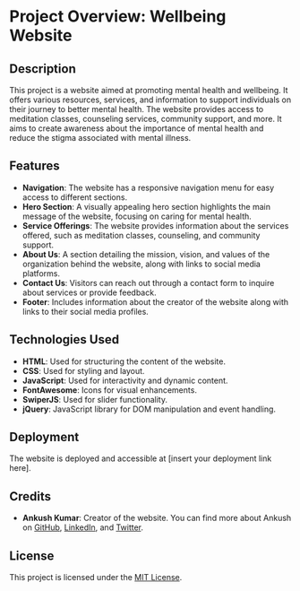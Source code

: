 # Project Overview: Wellbeing Website

## Description
This project is a website aimed at promoting mental health and wellbeing. It offers various resources, services, and information to support individuals on their journey to better mental health. The website provides access to meditation classes, counseling services, community support, and more. It aims to create awareness about the importance of mental health and reduce the stigma associated with mental illness.

## Features
- **Navigation**: The website has a responsive navigation menu for easy access to different sections.
- **Hero Section**: A visually appealing hero section highlights the main message of the website, focusing on caring for mental health.
- **Service Offerings**: The website provides information about the services offered, such as meditation classes, counseling, and community support.
- **About Us**: A section detailing the mission, vision, and values of the organization behind the website, along with links to social media platforms.
- **Contact Us**: Visitors can reach out through a contact form to inquire about services or provide feedback.
- **Footer**: Includes information about the creator of the website along with links to their social media profiles.

## Technologies Used
- **HTML**: Used for structuring the content of the website.
- **CSS**: Used for styling and layout.
- **JavaScript**: Used for interactivity and dynamic content.
- **FontAwesome**: Icons for visual enhancements.
- **SwiperJS**: Used for slider functionality.
- **jQuery**: JavaScript library for DOM manipulation and event handling.

## Deployment
The website is deployed and accessible at [insert your deployment link here].

## Credits
- **Ankush Kumar**: Creator of the website. You can find more about Ankush on [GitHub](https://github.com/ankux), [LinkedIn](https://linkedin.com/in/ankux), and [Twitter](https://twitter.com/ankooooosh).

## License
This project is licensed under the [MIT License](https://opensource.org/licenses/MIT).
